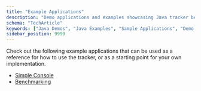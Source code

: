 ```yaml
---
title: "Example Applications"
description: "Demo applications and examples showcasing Java tracker behavioral event collection capabilities."
schema: "TechArticle"
keywords: ["Java Demos", "Java Examples", "Sample Applications", "Demo Apps", "Java Samples", "Example Code"]
sidebar_position: 9999
---
```


Check out the following example applications that can be used as a reference for how to use the tracker, or as a starting point for your own implementation.

- [Simple Console](https://github.com/snowplow/snowplow-java-tracker/tree/master/examples/simple-console)
- [Benchmarking](https://github.com/snowplow/snowplow-java-tracker/tree/master/examples/benchmarking)
